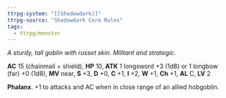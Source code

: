 ```yaml
---
ttrpg-system: "[[Shadowdark]]"
ttrpg-source: "Shadowdark Core Rules"
tags:
  - ttrpg/monster
---
```


_A sturdy, tall goblin with russet skin. Militant and strategic._

**AC** 15 (chainmail + shield), **HP** 10, **ATK** 1 longsword +3 (1d8) or 1 longbow (far) +0 (1d8), **MV** near, **S** +3, **D** +0, **C** +1, **I** +2, **W** +1, **Ch** +1, **AL** C, **LV** 2

**Phalanx**. +1 to attacks and AC when in close range of an allied hobgoblin.

